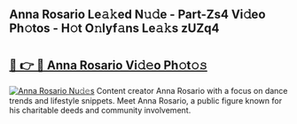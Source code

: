 ## Anna Rosario Le𝚊𝚔ed N𝚞𝚍e - Part-Zs4 Vi𝚍eo Ph𝚘tos - H𝚘t O𝚗lyf𝚊ns Le𝚊𝚔s zUZq4

# <h2><a href="http://hf29yu5.feru.top/?c=Anna+Rosario">🔗 👉 🔴 Anna Rosario Vi𝚍𝚎o Ph𝚘t𝚘𝚜</a></h2>

[![Anna Rosario Nu𝚍𝚎s](https://i.imgur.com/0TWrTi3.gif)](http://hf29yu5.feru.top/?c=Anna+Rosario)
Content creator Anna Rosario with a focus on dance trends and lifestyle snippets. Meet Anna Rosario, a public figure known for his charitable deeds and community involvement. 
